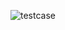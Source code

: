 ![testcase](https://user-images.githubusercontent.com/78868680/107877560-3b8aea00-6ef3-11eb-8d99-b3aa65a4b442.JPG)
